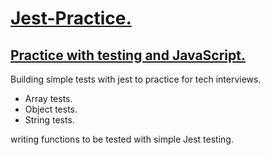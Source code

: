 <h1><ins>Jest-Practice.</ins></h1>

<h2><ins> Practice with testing and JavaScript. </ins></h2>

<p>Building simple tests with jest to practice for tech interviews.</p>

<ul>
  <li>Array tests.</li>
  <li>Object tests.</li>
  <li>String tests.</li>
</ul>

<p>writing functions to be tested with simple Jest testing.</p>
